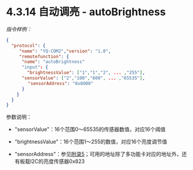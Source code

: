 # 4.3.14   自动调亮 - autoBrightness

*指令样例：*

```json
{
  "protocol": {
     "name": "YQ-COM2","version": "1.0",
     "remotefunction": {
      "name": "autoBrightness"
      "input": {
        "brightnessValue": ["1","1","2", ... ,"255"], 
      "sensorValue": ["2","100","600", ... ,"65535"], 
     　　"sensorAddress": "0x8000"
      }
    }
  }
}
```

参数说明：

- "sensorValue"：16个范围0～65535的传感器数值，对应16个阈值

- "brightnessValue"：16个范围1～255的数值，对应16个亮度调节值

- "sensorAddress"：参见[附录5](Appendix5.md)；可用的地址除了多功能卡对应的地址外，还有板载I2C的亮度传感器0x823  

